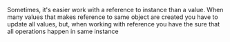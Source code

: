 Sometimes, it's easier work with a reference to instance than a value. When many values that makes reference to same object are created you have to update all values, but, when working with reference you have the sure that all operations happen in same instance